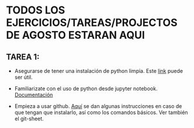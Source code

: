 # TODOS LOS EJERCICIOS/TAREAS/PROJECTOS DE AGOSTO ESTARAN AQUI

## TAREA 1:

   - Asegurarse de tener una instalación de python limpia. Este [link](https://github.com/cosmostatschool/MACSS2017/blob/master/prerequisites/install_miniconda.md ) puede ser útil.
   
   - Familiarizate con el uso de python desde jupyter notebook. [Documentación](http://jupyter-notebook-beginner-guide.readthedocs.io/en/latest/)
   
   - Empieza a usar github. [Aquí](https://github.com/cosmostatschool/MACSS2017) se dan algunas instrucciones en caso de que tengan que instalarlo, así como los comandos básicos. Ver también el git-sheet. 
   
